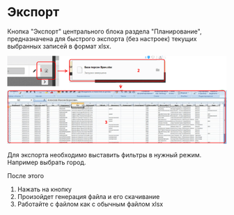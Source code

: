 # Экспорт

Кнопка "Экспорт" центрального блока раздела "Планирование", предназначена для быстрого экспорта (без настроек) текущих выбранных записей в формат xlsx.

![](../images/rep-planning-central-block-export.png)

Для экспорта необходимо выставить фильтры в нужный режим.
Например выбрать город.

После этого
  1. Нажать на кнопку
  2. Произойдет генерация файла и его скачивание
  3. Работайте с файлом как с обычным файлом xlsx
